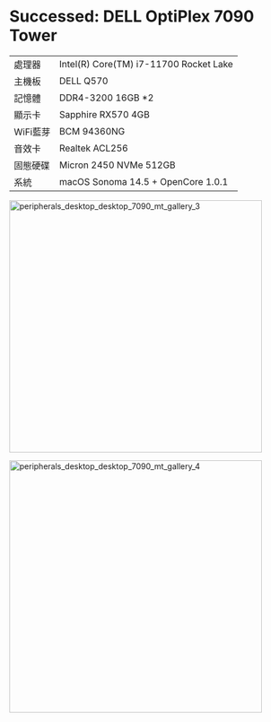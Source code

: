 # Successed: DELL OptiPlex 7090 Tower


<table>
  <tr>
    <td>處理器</td><td>Intel(R) Core(TM) i7-11700 Rocket Lake</td>
  </tr>
  <tr>
    <td>主機板</td><td>DELL Q570</td>
  </tr>
  <tr>  
    <td>記憶體</td><td>DDR4-3200 16GB *2</td>
  </tr>
  <tr>
    <td>顯示卡</td><td>Sapphire RX570 4GB</td>
  </tr>
  <tr>
    <td>WiFi藍芽</td><td>BCM 94360NG</td>
  </tr>
  <tr>
    <td>音效卡</td><td>Realtek ACL256</td>
  </tr>
  <tr>  
    <td>固態硬碟</td><td>Micron 2450 NVMe 512GB</td>
  </tr>
  <tr>
    <td>系統</td><td>macOS Sonoma 14.5 + OpenCore 1.0.1</td>
  </tr>  
</table>


<img width="450" alt="peripherals_desktop_desktop_7090_mt_gallery_3" src="https://user-images.githubusercontent.com/79300809/180198714-5ffb52c7-d09d-489a-bd3d-104be4e3ab3c.jpg"><br>

<img width="450" alt="peripherals_desktop_desktop_7090_mt_gallery_4" src="https://github.com/weila000000/DELL-OptiPlex-7090-11700-RX570/assets/79300809/f16a8a89-f30e-4deb-abde-f4a8c8bb5e07"><br>





